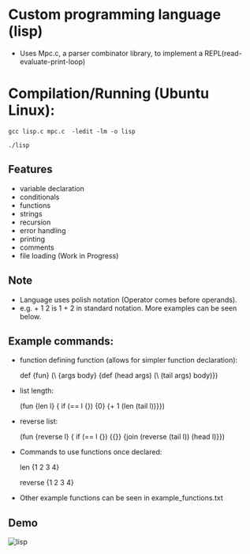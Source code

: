 # Custom programming language (lisp) 
  - Uses Mpc.c, a parser combinator library, to implement a REPL(read-evaluate-print-loop)

# Compilation/Running (Ubuntu Linux):  
  ```
  gcc lisp.c mpc.c  -ledit -lm -o lisp
  ```
  ```
  ./lisp
  ``` 
## Features
  - variable declaration
  - conditionals
  - functions
  - strings
  - recursion
  - error handling
  - printing
  - comments
  - file loading (Work in Progress)
  
## Note
  - Language uses polish notation (Operator comes before operands). 
  - e.g. + 1 2 is 1 + 2 in standard notation. More examples can be seen below.

## Example commands:
 
  - function defining function (allows for simpler function declaration):
  
    def {fun} (\ {args body} {def (head args) (\ (tail args) body)})
  
  - list length:
   
    (fun {len l} { if (== l {}) {0} {+ 1 (len (tail l))}})

  - reverse list:
  
    (fun {reverse l} { if (== l {}) {{}} {join (reverse (tail l)) (head l)}})
    
  - Commands to use functions once declared:
  
    len {1 2 3 4}
  
    reverse {1 2 3 4}
  
  - Other example functions can be seen in example_functions.txt
  
  ## Demo
  
  ![lisp](https://user-images.githubusercontent.com/60115853/92162867-73481e80-edf8-11ea-86e4-0fe12423ce40.png)
  
  
